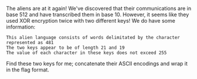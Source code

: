 The aliens are at it again! We've discovered that their communications are in base 512 and have transcribed them in base 10. However, it seems like they used XOR encryption twice with two different keys! We do have some information:

    This alien language consists of words delimitated by the character represented as 481
    The two keys appear to be of length 21 and 19
    The value of each character in these keys does not exceed 255

Find these two keys for me; concatenate their ASCII encodings and wrap it in the flag format.
